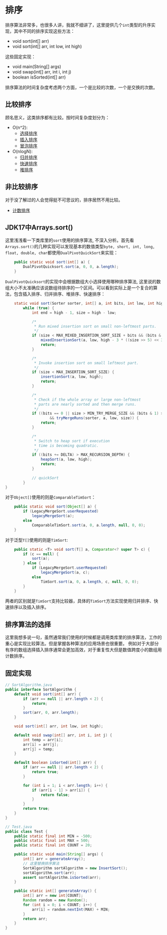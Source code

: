 # 排序
排序算法非常多，也很多人讲，我就不细讲了，这里提供几个`int`类型的升序实现，其中不同的排序实现这些方法：
- void sort(int[] arr)
- void sort(int[] arr, int low, int high)

这些固定实现：
- void main(String[] args)
- void swap(int[] arr, int i, int j)
- boolean isSorted(int[] arr)

排序算法的时间复杂度考虑两个方面，一个是比较的次数，一个是交换的次数。

## 比较排序
顾名思义，这类排序都有比较。按时间复杂度划分为：
- O(n^2):
  - [选择排序](SelectSort.md)
  - [插入排序](InsertSort.md)
  - [冒泡排序](BubbleSort.md)
- O(nlogN):
  - [归并排序](MergeSort.md)
  - [快速排序](QuickSort.md)
  - [堆排序](HeapSort.md)

## 非比较排序
对于没了解过的人会觉得挺不可思议的，排序居然不用比较。
- [计数排序](CountSort.md)

## JDK17中Arrays.sort()
这里浅浅看一下类库里的`sort`使用的排序算法, 不深入分析。首先看`Arrays.sort()`的几种实现可以发现基本的数值类型`byte, short, int, long, float, double, char`都使用`DualPivotQuickSort`来实现：
```java
    public static void sort(int[] a) {
        DualPivotQuicksort.sort(a, 0, 0, a.length);
    }
```

`DualPivotQuicksort`的实现中会根据数组大小选择使用哪种排序算法, 这里说的数组大小不太准确应该说数组待排序的一个区间。可以看到实际上是一个复合的算法，包含插入排序、归并排序、堆排序、快速排序：
```java
    static void sort(Sorter sorter, int[] a, int bits, int low, int high) {
        while (true) {
            int end = high - 1, size = high - low;

            /*
             * Run mixed insertion sort on small non-leftmost parts.
             */
            if (size < MAX_MIXED_INSERTION_SORT_SIZE + bits && (bits & 1) > 0) {
                mixedInsertionSort(a, low, high - 3 * ((size >> 5) << 3), high);
                return;
            }

            /*
             * Invoke insertion sort on small leftmost part.
             */
            if (size < MAX_INSERTION_SORT_SIZE) {
                insertionSort(a, low, high);
                return;
            }

            /*
             * Check if the whole array or large non-leftmost
             * parts are nearly sorted and then merge runs.
             */
            if ((bits == 0 || size > MIN_TRY_MERGE_SIZE && (bits & 1) > 0)
                    && tryMergeRuns(sorter, a, low, size)) {
                return;
            }

            /*
             * Switch to heap sort if execution
             * time is becoming quadratic.
             */
            if ((bits += DELTA) > MAX_RECURSION_DEPTH) {
                heapSort(a, low, high);
                return;
            }
            
            // quickSort
        }
}
```

对于`Object[]`使用的则是`ComparableTimSort`：
```java
    public static void sort(Object[] a) {
        if (LegacyMergeSort.userRequested)
            legacyMergeSort(a);
        else
            ComparableTimSort.sort(a, 0, a.length, null, 0, 0);
    }
```

对于泛型`T[]`使用的则是`TimSort`:
```java
    public static <T> void sort(T[] a, Comparator<? super T> c) {
        if (c == null) {
            sort(a);
        } else {
            if (LegacyMergeSort.userRequested)
                legacyMergeSort(a, c);
            else
                TimSort.sort(a, 0, a.length, c, null, 0, 0);
        }
    }
```
两者的区别就是`TimSort`支持比较器，具体的`TimSort`方法实现使用归并排序、快速排序以及插入排序。

## 排序算法的选择
这里我想多说一句，虽然通常我们使用的时候都是调用类库里的排序算法，工作的重心是实现比较算法。但是掌握各种算法的应用场景也很重要。
例如对于大部分有序的数组选择插入排序通常会更加高效，对于重复性大但是数值跨度小的数组用计数排序。


## 固定实现
```java
// SortAlgorithm.java
public interface SortAlgorithm {
    default void sort(int[] arr) {
        if (arr == null || arr.length < 2) {
            return;
        }
        sort(arr, 0, arr.length);
    }

    void sort(int[] arr, int low, int high);

    default void swap(int[] arr, int i, int j) {
        int temp = arr[i];
        arr[i] = arr[j];
        arr[j] = temp;
    }

    default boolean isSorted(int[] arr) {
        if (arr == null || arr.length < 2) {
            return true;
        }

        for (int i = 1; i < arr.length; i++) {
            if (arr[i - 1] > arr[i]) {
                return false;
            }
        }
        return true;
    }
}

// Test.java
public class Test {
    public static final int MIN = -500;
    public static final int MAX = 500;
    public static final int COUNT = 20;

    public static void main(String[] args) {
        int[] arr = generateArray();
        // 这里替换排序算法
        SortAlgorithm sortAlgorithm = new InsertSort();
        sortAlgorithm.sort(arr);
        assert sortAlgorithm.isSorted(arr);
    }

    public static int[] generateArray() {
        int[] arr = new int[COUNT];
        Random random = new Random();
        for (int i = 0; i < COUNT; i++) {
            arr[i] = random.nextInt(MAX) + MIN;
        }
        return arr;
    }
}

```